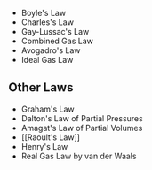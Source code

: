 - Boyle's Law
- Charles's Law
- Gay-Lussac's Law
- Combined Gas Law
- Avogadro's Law
- Ideal Gas Law
## Other Laws
- Graham's Law
- Dalton's Law of Partial Pressures
- Amagat's Law of Partial Volumes
- [[Raoult's Law]]
- Henry's Law
- Real Gas Law by van der Waals